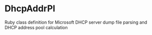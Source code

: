# DhcpAddrPl
Ruby class definition for Microsoft DHCP server dump file parsing and DHCP address pool calculation
